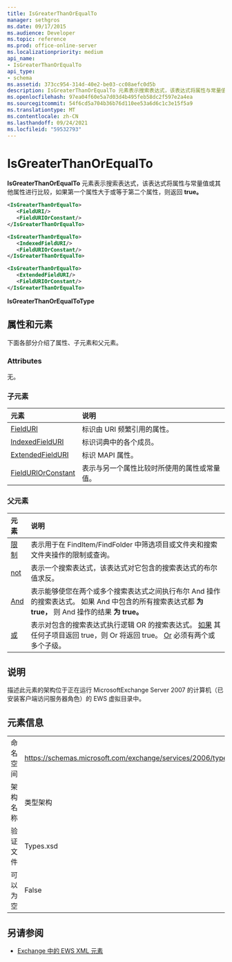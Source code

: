 ```yaml
---
title: IsGreaterThanOrEqualTo
manager: sethgros
ms.date: 09/17/2015
ms.audience: Developer
ms.topic: reference
ms.prod: office-online-server
ms.localizationpriority: medium
api_name:
- IsGreaterThanOrEqualTo
api_type:
- schema
ms.assetid: 373cc954-314d-40e2-be03-cc08aefc0d5b
description: IsGreaterThanOrEqualTo 元素表示搜索表达式，该表达式将属性与常量值或其他属性进行比较，如果第一个属性大于或等于第二个属性，则返回 true。
ms.openlocfilehash: 97ea04f60e5a7d03d4b495feb58dc2f597e2a4ea
ms.sourcegitcommit: 54f6cd5a704b36b76d110ee53a6d6c1c3e15f5a9
ms.translationtype: MT
ms.contentlocale: zh-CN
ms.lasthandoff: 09/24/2021
ms.locfileid: "59532793"
---
```

# <a name="isgreaterthanorequalto"></a>IsGreaterThanOrEqualTo

**IsGreaterThanOrEqualTo** 元素表示搜索表达式，该表达式将属性与常量值或其他属性进行比较，如果第一个属性大于或等于第二个属性，则返回 **true。** 
  
```xml
<IsGreaterThanOrEqualTo>
   <FieldURI/>
   <FieldURIOrConstant/>
</IsGreaterThanOrEqualTo>
```

```xml
<IsGreaterThanOrEqualTo>
   <IndexedFieldURI/>
   <FieldURIOrConstant/>
</IsGreaterThanOrEqualTo>
```

```xml
<IsGreaterThanOrEqualTo>
   <ExtendedFieldURI/> 
   <FieldURIOrConstant/>
</IsGreaterThanOrEqualTo>
```

**IsGreaterThanOrEqualToType**

## <a name="attributes-and-elements"></a>属性和元素

下面各部分介绍了属性、子元素和父元素。
  
### <a name="attributes"></a>Attributes

无。
  
### <a name="child-elements"></a>子元素

|**元素**|**说明**|
|:-----|:-----|
|[FieldURI](fielduri.md) <br/> |标识由 URI 频繁引用的属性。  <br/> |
|[IndexedFieldURI](indexedfielduri.md) <br/> |标识词典中的各个成员。  <br/> |
|[ExtendedFieldURI](extendedfielduri.md) <br/> |标识 MAPI 属性。  <br/> |
|[FieldURIOrConstant](fielduriorconstant.md) <br/> |表示与另一个属性比较时所使用的属性或常量值。  <br/> |
   
### <a name="parent-elements"></a>父元素

|**元素**|**说明**|
|:-----|:-----|
|[限制](restriction.md) <br/> |表示用于在 FindItem/FindFolder 中筛选项目或文件夹和搜索文件夹操作的限制或查询。  <br/> |
|[not](not.md) <br/> |表示一个搜索表达式，该表达式对它包含的搜索表达式的布尔值求反。  <br/> |
|[And](and.md) <br/> |表示能够使您在两个或多个搜索表达式之间执行布尔 And 操作的搜索表达式。 如果 And 中包含的所有搜索表达式都 **为 true，** 则 And 操作的结果 **为 true。**  <br/> |
|[或](or.md) <br/> |表示对包含的搜索表达式执行逻辑 OR 的搜索表达式。 [如果](or.md) 其任何子项目返回 true，则 Or 将返回 true。 [Or](or.md) 必须有两个或多个子级。  <br/> |
   
## <a name="remarks"></a>说明

描述此元素的架构位于正在运行 MicrosoftExchange Server 2007 的计算机（已安装客户端访问服务器角色）的 EWS 虚拟目录中。
  
## <a name="element-information"></a>元素信息

|||
|:-----|:-----|
|命名空间  <br/> |https://schemas.microsoft.com/exchange/services/2006/types  <br/> |
|架构名称  <br/> |类型架构  <br/> |
|验证文件  <br/> |Types.xsd  <br/> |
|可以为空  <br/> |False  <br/> |
   
## <a name="see-also"></a>另请参阅

- [Exchange 中的 EWS XML 元素](ews-xml-elements-in-exchange.md)

